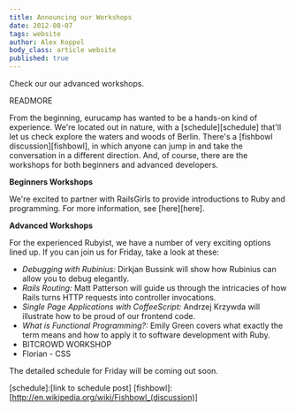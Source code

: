 ```yaml
---
title: Announcing our Workshops
date: 2012-08-07
tags: website
author: Alex Koppel
body_class: article website
published: true
---
```


  Check our our advanced workshops.

  READMORE

  From the beginning, eurucamp has wanted to be a hands-on kind of experience.
  We're located out in nature, with a [schedule][schedule] that'll let us check
  explore the waters and woods of Berlin.  There's a [fishbowl discussion][fishbowl],
  in which anyone can jump in and take the conversation in a different
  direction.  And, of course, there are the workshops for both beginners and
  advanced developers.

  **Beginners Workshops**

  We're excited to partner with RailsGirls to provide introductions to Ruby and
  programming.  For more information, see [here][here].

  **Advanced Workshops**

  For the experienced Rubyist, we have a number of very exciting options
  lined up.  If you can join us for Friday, take a look at these:

  * _Debugging with Rubinius:_ Dirkjan Bussink will show how Rubinius can allow
  you to debug elegantly.
  * _Rails Routing:_ Matt Patterson will guide us through the intricacies of
  how Rails turns HTTP requests into controller invocations.
  * _Single Page Applications with CoffeeScript:_ Andrzej Krzywda will
  illustrate how to be proud of our frontend code.
  * _What is Functional Programming?:_  Emily Green covers what exactly the
  term means and how to apply it to software development with Ruby.
  * BITCROWD WORKSHOP
  * Florian - CSS

  The detailed schedule for Friday will be coming out soon.

  [schedule]:[link to schedule post]
  [fishbowl]:[http://en.wikipedia.org/wiki/Fishbowl_(discussion)]
